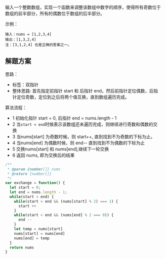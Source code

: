 输入一个整数数组，实现一个函数来调整该数组中数字的顺序，使得所有奇数位于数组的前半部分，所有的偶数位于数组的后半部分。

示例：
```
输入：nums = [1,2,3,4]
输出：[1,3,2,4] 
注：[3,1,2,4] 也是正确的答案之一。
```

## 解题方案
思路：
- 标签：双指针
- 整体思路: 首先指定前指针 start 和 后指针 end，然后前指针定位偶数，后指针定位奇数，定位到之后将两个值互换，直到数组遍历完成。

算法流程：
- 1 初始化指针 start = 0, 后指针 end = nums.length - 1
- 2 当`start < end`时候表示该数组还未遍历完成，则继续进行奇数和偶数的交换
- 3 当nums[start] 为奇数时候，则 start++, 直到找到不为奇数的下标为止。
- 4 当nums[end] 为偶数时候，则 end-- 直到找到不为偶数的下标为止
- 5 交换nums[start] 和 nums[end],继续下一轮交换
- 6 返回 nums, 即为交换后的结果

```js
/**
 * @param {number[]} nums
 * @return {number[]}
 */
var exchange = function() {
  let start = 0;
  let end = nums.length - 1;
  while(start < end) {
    while(start < end && (nums[start] % 2) === 1) {
      start ++
    }
    while(start < end && (nums[end] % 2 === 0)) {
      end --
    }
    let temp = nums[start]
    nums[start] = nums[end]
    nums[end] = temp
  }
  return nums
}
```

